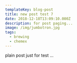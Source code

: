 ```yaml
---
templateKey: blog-post
title: new post test 7
date: 2018-12-18T13:09:10.000Z
description: for post paging...
image: /img/jumbotron.jpg
tags:
  - brewing
  - chemex
---
```


plain post just for test ...
